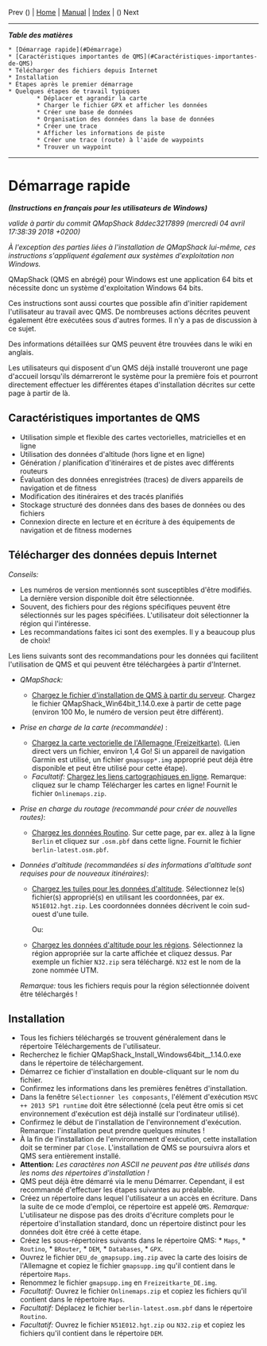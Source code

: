 Prev () | [Home](Home) | [Manual](DocMain) | [Index](AxAdvIndex) | () Next
- - -

***Table des matières***

    * [Démarrage rapide](#Démarrage)
    * [Caractéristiques importantes de QMS](#Caractéristiques-importantes-de-QMS)
    * Télécharger des fichiers depuis Internet
    * Installation
    * Étapes après le premier démarrage
    * Quelques étapes de travail typiques
            * Déplacer et agrandir la carte
            * Charger le fichier GPX et afficher les données
            * Créer une base de données
            * Organisation des données dans la base de données
            * Créer une trace
            * Afficher les informations de piste
            * Créer une trace (route) à l'aide de waypoints
            * Trouver un waypoint

* * * * * * * * * *
			 
# Démarrage rapide
___(Instructions en français pour les utilisateurs de Windows)___

_valide à partir du commit QMapShack 8ddec3217899 (mercredi 04 avril 17:38:39 2018 +0200)_

_À l'exception des parties liées à l'installation de QMapShack lui-même, ces instructions s'appliquent également aux systèmes d'exploitation non Windows._

QMapShack (QMS en abrégé) pour Windows est une application 64 bits et nécessite donc un système d'exploitation Windows 64 bits.

Ces instructions sont aussi courtes que possible afin d'initier rapidement l'utilisateur au travail avec QMS. De nombreuses actions décrites peuvent également être exécutées sous d'autres formes. Il n'y a pas de discussion à ce sujet.

Des informations détaillées sur QMS peuvent être trouvées dans le wiki en anglais.

Les utilisateurs qui disposent d'un QMS déjà installé trouveront une page d'accueil lorsqu'ils démarreront le système pour la première fois et pourront directement effectuer les différentes étapes d'installation décrites sur cette page à partir de là.

## Caractéristiques importantes de QMS

* Utilisation simple et flexible des cartes vectorielles, matricielles et en ligne
* Utilisation des données d'altitude (hors ligne et en ligne)
* Génération / planification d'itinéraires et de pistes avec différents routeurs
* Évaluation des données enregistrées (traces) de divers appareils de navigation et de fitness
* Modification des itinéraires et des tracés planifiés
* Stockage structuré des données dans des bases de données ou des fichiers
* Connexion directe en lecture et en écriture à des équipements de navigation et de fitness modernes
	 
## Télécharger des données depuis Internet

_Conseils:_

* Les numéros de version mentionnés sont susceptibles d'être modifiés. La dernière version disponible doit être sélectionnée.  
* Souvent, des fichiers pour des régions spécifiques peuvent être sélectionnés sur les pages spécifiées. L'utilisateur doit sélectionner la région qui l'intéresse.
* Les recommandations faites ici sont des exemples. Il y a beaucoup plus de choix!

Les liens suivants sont des recommandations pour les données qui facilitent l'utilisation de QMS et qui peuvent être téléchargées à partir d'Internet.

* _QMapShack:_

   * [Chargez le fichier d'installation de QMS à partir du serveur](https://github.com/Maproom/qmapshack/releases "QMS Installationsdatei laden"). Chargez le fichier QMapShack_Win64bit_1.14.0.exe à partir de cette page (environ 100 Mo, le numéro de version peut être différent).

* _Prise en charge de la carte (recommandée)_ :

     * [Chargez la carte vectorielle de l'Allemagne (Freizeitkarte)](http://download.freizeitkarte-osm.de/garmin/latest/DEU_de_gmapsupp.img.zip "Freizeitkarte Deutschland"). (Lien direct vers un fichier, environ 1,4 Go! Si un appareil de navigation Garmin est utilisé, un fichier `gmapsupp*.img` approprié peut déjà être disponible et peut être utilisé pour cette étape).
     * _Facultatif:_ [Chargez les liens cartographiques en ligne](http://www.mtb-touring.net/qms/onlinekarten-einbinden/ "Online-Karten"). Remarque: cliquez sur le champ Télécharger les cartes en ligne! Fournit le fichier `Onlinemaps.zip`.

* _Prise en charge du routage (recommandé pour créer de nouvelles routes)_:
     * [Chargez les données Routino](http://download.geofabrik.de/europe/germany.html "Routino-Daten laden"). Sur cette page, par ex. allez à la ligne `Berlin` et cliquez sur `.osm.pbf` dans cette ligne. Fournit le fichier `berlin-latest.osm.pbf`.

* _Données d'altitude (recommandées si des informations d'altitude sont requises pour de nouveaux itinéraires)_:
 
     * [Chargez les tuiles pour les données d'altitude](https://dds.cr.usgs.gov/srtm/version2_1/SRTM3/Eurasia/ "Einzelne Kacheln"). Sélectionnez le(s) fichier(s) approprié(s) en utilisant les coordonnées, par ex. `N51E012.hgt.zip`. Les coordonnées données décrivent le coin sud-ouest d'une tuile.

        Ou:

     * [Chargez les données d'altitude pour les régions](http://www.viewfinderpanoramas.org/Coverage%20map%20viewfinderpanoramas_org3.htm "DEM Höhendaten für Regionen"). Sélectionnez la région appropriée sur la carte affichée et cliquez dessus. Par exemple un fichier `N32.zip` sera téléchargé. `N32` est le nom de la zone nommée UTM.

    _Remarque:_ tous les fichiers requis pour la région sélectionnée doivent être téléchargés !

## Installation

* Tous les fichiers téléchargés se trouvent généralement dans le répertoire Téléchargements de l'utilisateur.
* Recherchez le fichier QMapShack_Install_Windows64bit__1.14.0.exe dans le répertoire de téléchargement.
* Démarrez ce fichier d'installation en double-cliquant sur le nom du fichier.
* Confirmez les informations dans les premières fenêtres d'installation.
* Dans la fenêtre `Sélectionner les composants`, l'élément d'exécution `MSVC ++ 2013 SP1 runtime` doit être sélectionné (cela peut être omis si cet environnement d'exécution est déjà installé sur l'ordinateur utilisé).
* Confirmez le début de l'installation de l'environnement d'exécution. Remarque: l'installation peut prendre quelques minutes !
* À la fin de l'installation de l'environnement d'exécution, cette installation doit se terminer par `Close`. L'installation de QMS se poursuivra alors et QMS sera entièrement installé.
* **Attention:** *Les caractères non ASCII ne peuvent pas être utilisés dans les noms des répertoires d'installation !*
* QMS peut déjà être démarré via le menu Démarrer. Cependant, il est recommandé d'effectuer les étapes suivantes au préalable.
* Créez un répertoire dans lequel l'utilisateur a un accès en écriture. Dans la suite de ce mode d'emploi, ce répertoire est appelé `QMS`. _Remarque:_ L'utilisateur ne dispose pas des droits d'écriture complets pour le répertoire d'installation standard, donc un répertoire distinct pour les données doit être créé à cette étape.
* Créez les sous-répertoires suivants dans le répertoire QMS:
        * `Maps`,
        * `Routino`,
        * `BRouter`,
        * `DEM`,
        * `Databases`,
        * `GPX`.
* Ouvrez le fichier `DEU_de_gmapsupp.img.zip` avec la carte des loisirs de l'Allemagne et copiez le fichier `gmapsupp.img` qu'il contient dans le répertoire `Maps`.
* Renommez le fichier `gmapsupp.img` en `Freizeitkarte_DE.img`.
* _Facultatif:_ Ouvrez le fichier `Onlinemaps.zip` et copiez les fichiers qu'il contient dans le répertoire `Maps`.
* _Facultatif:_ Déplacez le fichier `berlin-latest.osm.pbf` dans le répertoire `Routino`.
* _Facultatif:_ Ouvrez le fichier `N51E012.hgt.zip` ou `N32.zip` et copiez les fichiers qu'il contient dans le répertoire `DEM`.
